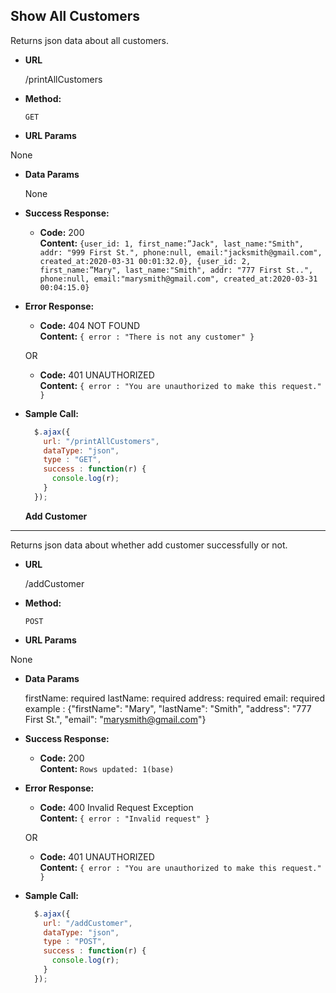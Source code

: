 **Show All Customers**
----
  Returns json data about all customers.

* **URL**

  /printAllCustomers 
  
* **Method:**

  `GET`
  
*  **URL Params**

  None 

* **Data Params**

  None

* **Success Response:**

  * **Code:** 200 <br />
    **Content:** `{user_id: 1, first_name:”Jack", last_name:"Smith", addr: "999 First St.", phone:null, email:"jacksmith@gmail.com", created_at:2020-03-31 00:01:32.0},
{user_id: 2, first_name:”Mary", last_name:"Smith", addr: "777 First St..", phone:null, email:"marysmith@gmail.com", created_at:2020-03-31 00:04:15.0}`

* **Error Response:**

  * **Code:** 404 NOT FOUND <br />
    **Content:** `{ error : "There is not any customer" }`

  OR

  * **Code:** 401 UNAUTHORIZED <br />
    **Content:** `{ error : "You are unauthorized to make this request." }`

* **Sample Call:**

  ```javascript
    $.ajax({
      url: "/printAllCustomers",
      dataType: "json",
      type : "GET",
      success : function(r) {
        console.log(r);
      }
    });
  ```
  
  
  **Add Customer**
----
  Returns json data about whether add customer successfully or not.

* **URL**

  /addCustomer 
  
* **Method:**

  `POST`
  
*  **URL Params**

  None 

* **Data Params**

  firstName: required 
  lastName: required
  address: required
  email: required
  example : {"firstName": "Mary", "lastName": "Smith", "address": "777 First St.", "email": "marysmith@gmail.com"}

* **Success Response:**

  * **Code:** 200 <br />
    **Content:** `Rows updated: 1(base)`

* **Error Response:**

  * **Code:** 400 Invalid Request Exception <br />
    **Content:** `{ error : "Invalid request" }`

  OR

  * **Code:** 401 UNAUTHORIZED <br />
    **Content:** `{ error : "You are unauthorized to make this request." }`

* **Sample Call:**

  ```javascript
    $.ajax({
      url: "/addCustomer",
      dataType: "json",
      type : "POST",
      success : function(r) {
        console.log(r);
      }
    });
  ```

